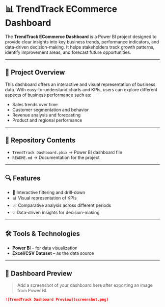 # 📊 TrendTrack ECommerce Dashboard

The **TrendTrack ECommerce Dashboard** is a Power BI project designed to provide clear insights into key business trends, performance indicators, and data-driven decision-making. It helps stakeholders track growth patterns, identify improvement areas, and forecast future opportunities.

---

## 🚀 Project Overview
This dashboard offers an interactive and visual representation of business data. With easy-to-understand charts and KPIs, users can explore different aspects of business performance such as:
- Sales trends over time  
- Customer segmentation and behavior  
- Revenue analysis and forecasting  
- Product and regional performance  

---

## 📂 Repository Contents
- `TrendTrack Dashboard.pbix` → Power BI dashboard file  
- `README.md` → Documentation for the project  

---

## 🔍 Features
- 📌 Interactive filtering and drill-down  
- 📊 Visual representation of KPIs  
- 📈 Comparative analysis across different periods  
- 💡 Data-driven insights for decision-making  

---

## 🛠️ Tools & Technologies
- **Power BI** – for data visualization  
- **Excel/CSV Dataset** – as the data source  

---

## 📸 Dashboard Preview
> Add a screenshot of your dashboard here after exporting an image from Power BI.  
```markdown
![TrendTrack Dashboard Preview](screenshot.png)

